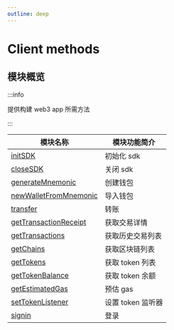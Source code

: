```yaml
---
outline: deep
---
```


# Client methods

## 模块概览

:::info

提供构建 web3 app 所需方法

:::

| 模块名称                                                  | 模块功能简介      |
| --------------------------------------------------------- | ----------------- |
| [initSDK](/client/initSDK.md)                             | 初始化 sdk        |
| [closeSDK](/client/closeSDK.md)                           | 关闭 sdk          |
| [generateMnemonic](/client/generateMnemonic.md)           | 创建钱包          |
| [newWalletFromMnemonic](/client/newWalletFromMnemonic.md) | 导入钱包          |
| [transfer](/client/transfer.md)                           | 转账              |
| [getTransactionReceipt](/client/getTransactionReceipt.md) | 获取交易详情      |
| [getTransactions](/client/getTransactions.md)             | 获取历史交易列表  |
| [getChains](/client/getChains.md)                         | 获取区块链列表    |
| [getTokens](/client/getTokens.md)                         | 获取 token 列表   |
| [getTokenBalance](/client/getTokenBalance.md)             | 获取 token 余额   |
| [getEstimatedGas](/client/getEstimatedGas.md)             | 预估 gas          |
| [setTokenListener](/client/listener/setTokenListener.md)  | 设置 token 监听器 |
| [signin](/client/signin.md)                               | 登录              |
